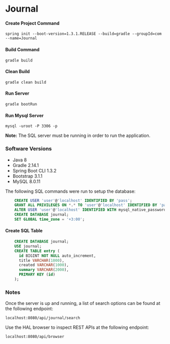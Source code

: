 # Journal

#### Create Project Command
    spring init --boot-version=1.3.1.RELEASE --build=gradle --groupId=com --name=Journal

#### Build Command
    gradle build

#### Clean Build
    gradle clean build

#### Run Server
    gradle bootRun

#### Run Mysql Server
    mysql -uroot -P 3306 -p

**Note:** The SQL server must be running in order to run the application.

### Software Versions

* Java 8
* Gradle 2.14.1
* Spring Boot CLI 1.3.2
* Bootstrap 3.1.1
* MySQL 8.0.11

The following SQL commands were run to setup the database:

```sql
    CREATE USER 'user'@'localhost' IDENTIFIED BY 'pass';
    GRANT ALL PRIVILEGES ON *.* TO 'user'@'localhost' IDENTIFIED BY 'pass';
    ALTER USER 'user'@'localhost' IDENTIFIED WITH mysql_native_password BY 'pass';
    CREATE DATABASE journal;
    SET GLOBAL time_zone = '+3:00';
```

#### Create SQL Table

```sql
    CREATE DATABASE journal;
    USE journal;
    CREATE TABLE entry (
      id BIGINT NOT NULL auto_increment,
      title VARCHAR(1000),
      created VARCHAR(1000),
      summary VARCHAR(2000),
      PRIMARY KEY (id)
    );
```

### Notes

Once the server is up and running, a list of search options can be found at the following endpoint:

    localhost:8080/api/journal/search

Use the HAL browser to inspect REST APIs at the following endpoint:

    localhost:8080/api/browser
